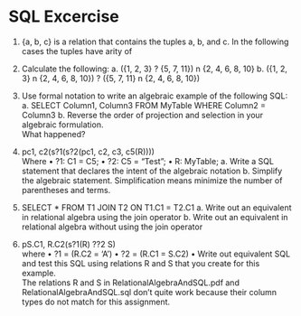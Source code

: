 SQL Excercise
===============================
1. {a, b, c} is a relation that contains the tuples a, b, and c.   In the following cases the tuples have arity of 
1. Calculate the following: 
a. ({1, 2, 3} ? {5, 7, 11}) n {2, 4, 6, 8, 10} 
b. ({1, 2, 3} n {2, 4, 6, 8, 10}) ? ({5, 7, 11} n {2, 4, 6, 8, 10}) 

2. Use formal notation to write an algebraic example of the following SQL:   
a. SELECT Column1, Column3 FROM MyTable WHERE Column2 = Column3 
b. Reverse the order of projection and selection in your algebraic formulation.  
What happened? 

3. pc1, c2(s?1(s?2(pc1, c2, c3, c5(R))))  
Where 
• ?1: C1 = C5; 
• ?2: C5 = “Test”; 
• R:  MyTable; 
a. Write a SQL statement that declares the intent of the algebraic notation 
b. Simplify the algebraic statement.  Simplification means minimize the number of parentheses and terms. 

4. SELECT * FROM T1 JOIN T2 ON T1.C1 = T2.C1 
a. Write out an equivalent in relational algebra using the join operator 
b. Write out an equivalent in relational algebra without using the join operator 

5. pS.C1, R.C2(s?1(R) ??2 S)     
where  • ?1  = (R.C2 = ‘A’) • ?2 = (R.C1 = S.C2) 
• Write out equivalent SQL and test this SQL using relations R and S that you create for this example.  
The relations R and S in RelationalAlgebraAndSQL.pdf and RelationalAlgebraAndSQL.sql don’t quite work because their column types do not match for this assignment.
